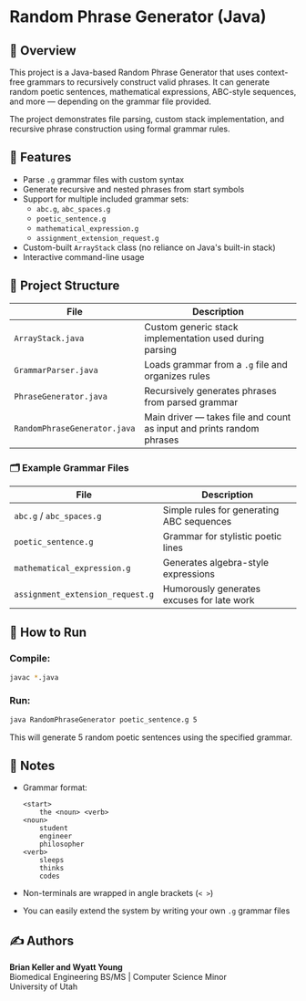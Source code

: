 # Random Phrase Generator (Java)

## 🧠 Overview
This project is a Java-based Random Phrase Generator that uses context-free grammars to recursively construct valid phrases. It can generate random poetic sentences, mathematical expressions, ABC-style sequences, and more — depending on the grammar file provided.

The project demonstrates file parsing, custom stack implementation, and recursive phrase construction using formal grammar rules.

## 🎯 Features
- Parse `.g` grammar files with custom syntax
- Generate recursive and nested phrases from start symbols
- Support for multiple included grammar sets:
  - `abc.g`, `abc_spaces.g`
  - `poetic_sentence.g`
  - `mathematical_expression.g`
  - `assignment_extension_request.g`
- Custom-built `ArrayStack` class (no reliance on Java's built-in stack)
- Interactive command-line usage

## 📂 Project Structure

| File | Description |
|------|-------------|
| `ArrayStack.java` | Custom generic stack implementation used during parsing |
| `GrammarParser.java` | Loads grammar from a `.g` file and organizes rules |
| `PhraseGenerator.java` | Recursively generates phrases from parsed grammar |
| `RandomPhraseGenerator.java` | Main driver — takes file and count as input and prints random phrases |

### 🗂 Example Grammar Files

| File | Description |
|------|-------------|
| `abc.g` / `abc_spaces.g` | Simple rules for generating ABC sequences |
| `poetic_sentence.g` | Grammar for stylistic poetic lines |
| `mathematical_expression.g` | Generates algebra-style expressions |
| `assignment_extension_request.g` | Humorously generates excuses for late work |

## 🚀 How to Run

### Compile:
```bash
javac *.java
```

### Run:
```bash
java RandomPhraseGenerator poetic_sentence.g 5
```

This will generate 5 random poetic sentences using the specified grammar.

## 📌 Notes

- Grammar format:
  ```
  <start>
      the <noun> <verb>
  <noun>
      student
      engineer
      philosopher
  <verb>
      sleeps
      thinks
      codes
  ```

- Non-terminals are wrapped in angle brackets (`< >`)
- You can easily extend the system by writing your own `.g` grammar files

## ✍️ Authors
**Brian Keller and Wyatt Young**  
Biomedical Engineering BS/MS | Computer Science Minor  
University of Utah
